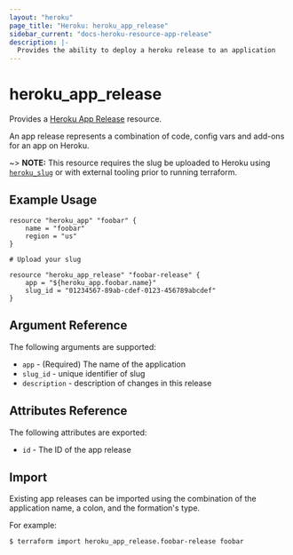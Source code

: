 ```yaml
---
layout: "heroku"
page_title: "Heroku: heroku_app_release"
sidebar_current: "docs-heroku-resource-app-release"
description: |-
  Provides the ability to deploy a heroku release to an application
---
```


# heroku\_app\_release

Provides a [Heroku App Release](https://devcenter.heroku.com/articles/platform-api-reference#release)
resource.

An app release represents a combination of code, config vars and add-ons for an app on Heroku.

~> **NOTE:**
This resource requires the slug be uploaded to Heroku using [`heroku_slug`](slug.html)
or with external tooling prior to running terraform.

## Example Usage
```hcl-terraform
resource "heroku_app" "foobar" {
    name = "foobar"
    region = "us"
}

# Upload your slug

resource "heroku_app_release" "foobar-release" {
    app = "${heroku_app.foobar.name}"
    slug_id = "01234567-89ab-cdef-0123-456789abcdef"
}
```

## Argument Reference

The following arguments are supported:

* `app` - (Required) The name of the application
* `slug_id` - unique identifier of slug
* `description` - description of changes in this release

## Attributes Reference

The following attributes are exported:

* `id` - The ID of the app release

## Import
Existing app releases can be imported using the combination of the application name, a colon, and the formation's type.

For example:
```
$ terraform import heroku_app_release.foobar-release foobar
```
